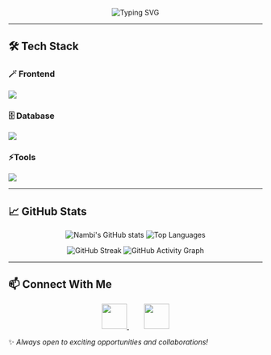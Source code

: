 <p align="center">
  <img src="https://readme-typing-svg.herokuapp.com?font=Fira+Code&weight=600&size=28&pause=1000&color=00C4FF&center=true&vCenter=true&width=700&lines=Hi+there+👋+I'm+Nambi+Rajan+S!;Front+End+Developer;Always+Learning+New+Technologies+🚀" alt="Typing SVG" />
</p>

---

## 🛠 Tech Stack  

### 🪄 Frontend  
<p>
  <img src="https://skillicons.dev/icons?i=html,css,js,react" />
</p>

### 🗄️ Database  
<p>
  <img src="https://skillicons.dev/icons?i=sql,prisma,postgresql" />
</p>

### ⚡Tools  
<p>
  <img src="https://skillicons.dev/icons?i=git,github,vscode" />
</p>

---

## 📈 GitHub Stats

<p align="center">
  <img src="https://github-readme-stats.vercel.app/api?username=Nambirajan&show_icons=true&theme=blue-green&hide_border=false" alt="Nambi's GitHub stats" />
  <img src="https://github-readme-stats.vercel.app/api/top-langs/?username=Nambirajan&layout=compact&theme=blue-green&hide_border=false" alt="Top Languages" />
</p>
<p align="center">
  <img src="https://github-readme-streak-stats.herokuapp.com/?user=Nambirajan&theme=blue-green&hide_border=false" alt="GitHub Streak" />
  <img src="https://github-readme-activity-graph.vercel.app/graph?username=Nambirajan&bg_color=0d1117&color=00e4ff&line=00e4ff&point=ffffff&area=true&hide_border=false" alt="GitHub Activity Graph" />
</p>
</p>

---

## 📫 Connect With Me  

<p align="center">
  <a href="mailto:nambirajan2802@gmail.com" style="margin: 0 15px;">
    <img src="https://skillicons.dev/icons?i=gmail" width="50" height="50" />
  </a>
  <a href="https://www.linkedin.com/in/www.linkedin.com/in/nambirajan2802" style="margin: 0 15px;">
    <img src="https://skillicons.dev/icons?i=linkedin" width="50" height="50" />
  </a>
</p>

✨ *Always open to exciting opportunities and collaborations!*
